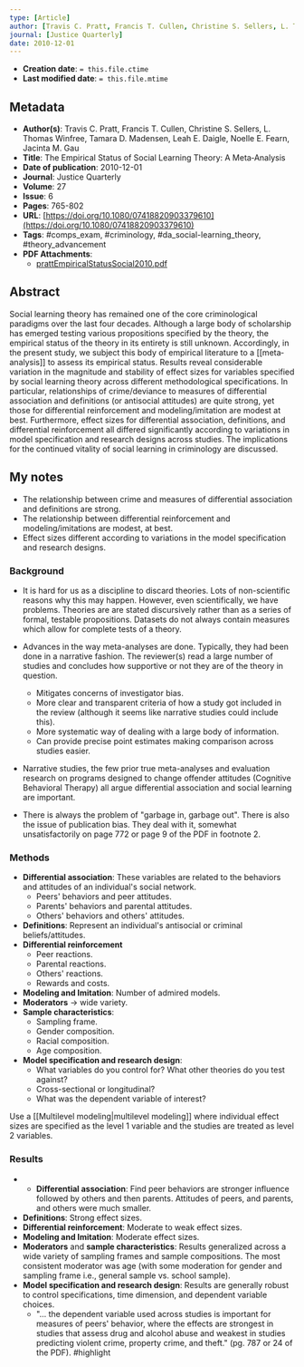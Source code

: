 ```yaml
---
type: [Article]
author: [Travis C. Pratt, Francis T. Cullen, Christine S. Sellers, L. Thomas Winfree, Tamara D. Madensen, Leah E. Daigle, Noelle E. Fearn, Jacinta M. Gau]
journal: [Justice Quarterly]
date: 2010-12-01
---
```


* **Creation date**: `= this.file.ctime`
* **Last modified date**: `= this.file.mtime`

## Metadata

* **Author(s)**: Travis C. Pratt, Francis T. Cullen, Christine S. Sellers, L. Thomas Winfree, Tamara D. Madensen, Leah E. Daigle, Noelle E. Fearn, Jacinta M. Gau
* **Title**: The Empirical Status of Social Learning Theory: A Meta‐Analysis
* **Date of publication**: 2010-12-01
* **Journal**: Justice Quarterly
* **Volume**: 27
* **Issue**: 6
* **Pages**: 765-802
* **URL**: [https://doi.org/10.1080/07418820903379610](https://doi.org/10.1080/07418820903379610)
* **Tags**: #comps_exam, #criminology, #da_social-learning_theory, #theory_advancement
* **PDF Attachments**:
  * [prattEmpiricalStatusSocial2010.pdf](zotero://open-pdf/library/items/3TJ4XAYG)

## Abstract

Social learning theory has remained one of the core criminological paradigms over the last four decades. Although a large body of scholarship has emerged testing various propositions specified by the theory, the empirical status of the theory in its entirety is still unknown. Accordingly, in the present study, we subject this body of empirical literature to a [[meta‐analysis]] to assess its empirical status. Results reveal considerable variation in the magnitude and stability of effect sizes for variables specified by social learning theory across different methodological specifications. In particular, relationships of crime/deviance to measures of differential association and definitions (or antisocial attitudes) are quite strong, yet those for differential reinforcement and modeling/imitation are modest at best. Furthermore, effect sizes for differential association, definitions, and differential reinforcement all differed significantly according to variations in model specification and research designs across studies. The implications for the continued vitality of social learning in criminology are discussed.

## My notes

* The relationship between crime and measures of differential association and definitions are strong.
* The relationship between differential reinforcement and modeling/imitations are modest, at best.
* Effect sizes different according to variations in the model specification and research designs.

### Background

* It is hard for us as a discipline to discard theories. Lots of non-scientific reasons why this may happen. However, even scientifically, we have problems. Theories are are stated discursively rather than as a series of formal, testable propositions. Datasets do not always contain measures which allow for complete tests of a theory.
  
* Advances in the way meta-analyses are done. Typically, they had been done in a narrative fashion. The reviewer(s) read a large number of studies and concludes how supportive or not they are of the theory in question.
	* Mitigates concerns of investigator bias.
	* More clear and transparent criteria of how a study got included in the review (although it seems like narrative studies could include this).
	* More systematic way of dealing with a large body of information.
	* Can provide precise point estimates making comparison across studies easier.
  
* Narrative studies, the few prior true meta-analyses and evaluation research on programs designed to change offender attitudes (Cognitive Behavioral Therapy) all argue differential association and social learning are important.
  
* There is always the problem of "garbage in, garbage out". There is also the issue of publication bias. They deal with it, somewhat unsatisfactorily on page 772 or page 9 of the PDF in footnote 2.

### Methods

* **Differential association**: These variables are related to the behaviors and attitudes of an individual's social network.
	* Peers' behaviors and peer attitudes.
	* Parents' behaviors and parental attitudes.
	* Others' behaviors and others' attitudes.
* **Definitions**: Represent an individual's antisocial or criminal beliefs/attitudes.
* **Differential reinforcement**
	* Peer reactions.
	* Parental reactions.
	* Others' reactions.
	* Rewards and costs.
* **Modeling and Imitation**: Number of admired models.
* **Moderators** -> wide variety.
* **Sample characteristics**:
	* Sampling frame.
	* Gender composition.
	* Racial composition.
	* Age composition.
* **Model specification and research design**:
	* What variables do you control for? What other theories do you test against?
	* Cross-sectional or longitudinal?
	* What was the dependent variable of interest?

Use a [[Multilevel modeling|multilevel modeling]] where individual effect sizes are specified as the level 1 variable and the studies are treated as level 2 variables.

### Results

* * **Differential association**: Find peer behaviors are stronger influence followed by others and then parents. Attitudes of peers, and parents, and others were much smaller.
* **Definitions**: Strong effect sizes.
* **Differential reinforcement**: Moderate to weak effect sizes.
* **Modeling and Imitation**: Moderate effect sizes.
* **Moderators** and **sample characteristics**: Results generalized across a wide variety of sampling frames and sample compositions. The most consistent moderator was age (with some moderation for gender and sampling frame i.e., general sample vs. school sample).
* **Model specification and research design**: Results are generally robust to control specifications, time dimension, and dependent variable choices.
	* "... the dependent variable used across studies is important for measures of peers' behavior, where the effects are strongest in studies that assess drug and alcohol abuse and weakest in studies predicting violent crime, property crime, and theft." (pg. 787 or 24 of the PDF). #highlight 